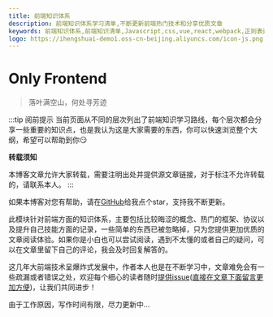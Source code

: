 ```yaml
---
title: 前端知识体系
description: 前端知识体系学习清单,不断更新前端热门技术和分享优质文章
keywords: 前端知识体系,前端知识清单,Javascript,css,vue,react,webpack,正则表达式,regexp,构建工具,building tool,前端调试技巧,debuger,nodejs,express,koa,nestjs,渲染模式,render mode,项目规范,project spectification,http协议,http protocol,nginx,反向代理,前端编译原理,compiler,optimize,前端性能优化,前端监控系统,设计模式,npm,yarn,pnpm,vite,低代码,lowercoding,微前端,node性能优化,node bff,沙箱,小程序,混合应用,webassembly
logo: https://ihengshuai-demo1.oss-cn-beijing.aliyuncs.com/icon-js.png
---
```


# Only Frontend

>落叶满空山，何处寻芳迹

:::tip 阅前提示
当前页面从不同的层次列出了前端知识学习路线，每个层次都会分享一些重要的知识点，也是我认为这是大家需要的东西，你可以快速浏览整个大纲，希望可以帮助到你:smirk:

**转载须知**

本博客文章允许大家转载，需要注明出处并提供源文章链接，对于标注不允许转载的，请联系本人。
:::

如果本博客对您有帮助，请在[GitHub](https://github.com/ihengshuai/blog)给我点个star，支持我不断更新。

此模块针对前端方面的知识体系，主要包括比较晦涩的概念、热门的框架、协议以及提升自己技能方面的记录，一些简单的东西已被忽略掉，只为您提供更加优质的文章阅读体验。如果你是小白也可以尝试阅读，遇到不太懂的或者自己的疑问，可以在文章里留下自己的评论，我会及时回复解答的。

这几年大前端技术呈爆炸式发展中，作者本人也是在不断学习中，文章难免会有一些疏漏或者错误之处，欢迎每个细心的读者随时[提供issue](https://github.com/ihengshuai/blog/issues)(<u>直接在文章下面留言更加方便</u>)，让我们共同进步！

由于工作原因，写作时间有限，尽力更新中...


<Gitalk />